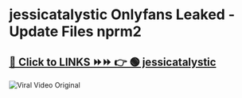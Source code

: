 
 # jessicatalystic Onlyfans Leaked - Update Files nprm2

## <h2><a href="https://clipsfans.com/jessicatalystic&ref=git">🔗 Click to LINKS ⏩⏩ 👉 🟢 jessicatalystic </a></h2>

<a href="https://clipsfans.com/jessicatalystic&ref=git" rel="nofollow" data-target="animated-image.originalLink"><img src="https://i.ibb.co.com/xMMVF88/686577567.gif" alt="Viral Video Original" style="max-width: 100%; display: inline-block;" data-target="animated-image.originalImage"></a>

